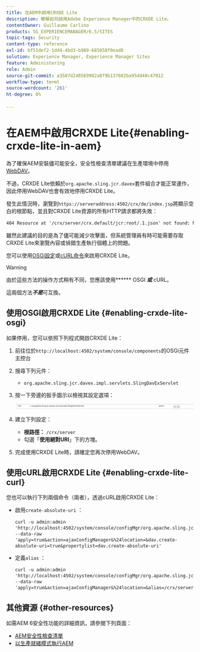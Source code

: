 ```yaml
---
title: 在AEM中啟用CRXDE Lite
description: 瞭解如何啟用Adobe Experience Manager中的CRXDE Lite。
contentOwner: Guillaume Carlino
products: SG_EXPERIENCEMANAGER/6.5/SITES
topic-tags: Security
content-type: reference
exl-id: bf51def2-1dd4-4bd3-b989-685058f0ead8
solution: Experience Manager, Experience Manager Sites
feature: Administering
role: Admin
source-git-commit: a3587d248569982a8f9b137602ba95dd40c47012
workflow-type: tm+mt
source-wordcount: '261'
ht-degree: 0%

---
```


# 在AEM中啟用CRXDE Lite{#enabling-crxde-lite-in-aem}

為了確保AEM安裝儘可能安全，安全性檢查清單建議在生產環境中停用[WebDAV](/help/sites-administering/security-checklist.md#disable-webdav)。

不過，CRXDE Lite依賴於`org.apache.sling.jcr.davex`套件組合才能正常運作，因此停用WebDAV也會有效地停用CRXDE Lite。

發生此情況時，瀏覽到`https://serveraddress:4502/crx/de/index.jsp`將顯示空白的根節點，並且對CRXDE Lite資源的所有HTTP請求都將失敗：

```xml
404 Resource at '/crx/server/crx.default/jcr:root/.1.json' not found: No resource found
```

雖然此建議的目的是為了儘可能減少攻擊面，但系統管理員有時可能需要存取CRXDE Lite來瀏覽內容或偵錯生產執行個體上的問題。

您可以使用[OSGi設定](#enabling-crxde-lite-osgi)或[cURL命令](#enabling-crxde-lite-curl)來啟用CRXDE Lite。

>[!WARNING]
>
>由於這些方法的操作方式稍有不同，您應該使用&#x200B;****** OSGI ***或*** cURL。
>
>這兩個方法&#x200B;***不是***&#x200B;可互換。

## 使用OSGI啟用CRXDE Lite {#enabling-crxde-lite-osgi}

如果停用，您可以依照下列程式開啟CRXDE Lite：

1. 前往位於`http://localhost:4502/system/console/components`的OSGi元件主控台
1. 搜尋下列元件：

   * `org.apache.sling.jcr.davex.impl.servlets.SlingDavExServlet`

1. 按一下旁邊的扳手圖示以檢視其設定選項：

   ![chlimage_1-80](assets/chlimage_1-80a.png)

1. 建立下列設定：

   * **根路徑：** `/crx/server`
   * 勾選「**使用絕對URI**」下的方塊。

1. 完成使用CRXDE Lite時，請確定您再次停用WebDAV。

## 使用cURL啟用CRXDE Lite {#enabling-crxde-lite-curl}

您也可以執行下列兩個命令（兩者），透過cURL啟用CRXDE Lite：

* 啟用`create-absolute-uri` ：

  ```shell
  curl -u admin:admin 'http://localhost:4502/system/console/configMgr/org.apache.sling.jcr.davex.impl.servlets.SlingDavExServlet' --data-raw 'apply=true&action=ajaxConfigManager&%24location=&dav.create-absolute-uri=true&propertylist=dav.create-absolute-uri'
  ```

* 定義`alias` ：

  ```shell
  curl -u admin:admin 'http://localhost:4502/system/console/configMgr/org.apache.sling.jcr.davex.impl.servlets.SlingDavExServlet' --data-raw 'apply=true&action=ajaxConfigManager&%24location=&alias=/crx/server&propertylist=alias'
  ```

## 其他資源 {#other-resources}

如需AEM 6安全性功能的詳細資訊，請參閱下列頁面：

* [AEM安全性檢查清單](/help/sites-administering/security-checklist.md)
* [以生產就緒模式執行AEM](/help/sites-administering/production-ready.md)
